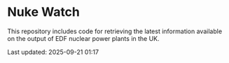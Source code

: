 # Nuke Watch

This repository includes code for retrieving the latest information available on the output of EDF nuclear power plants in the UK.

Last updated: 2025-09-21 01:17